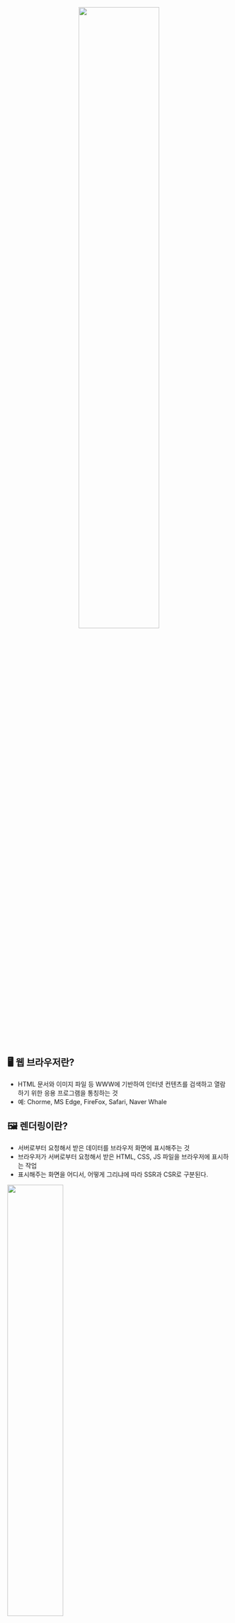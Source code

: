 <p align="center"><img src="https://github.com/JeongwooHam/FE_Study_Logs/assets/123251211/8492d367-7fb4-4128-be87-528ad157c3de" width="60%"/></p>

## 🖥️ 웹 브라우저란?

- HTML 문서와 이미지 파일 등 WWW에 기반하여 인터넷 컨텐츠를 검색하고 열람하기 위한 응용 프로그램을 통칭하는 것
- 예: Chorme, MS Edge, FireFox, Safari, Naver Whale

## 🖼️ 렌더링이란?

- 서버로부터 요청해서 받은 데이터를 브라우저 화면에 표시해주는 것
- 브라우저가 서버로부터 요청해서 받은 HTML, CSS, JS 파일을 브라우저에 표시하는 작업
- 표시해주는 화면을 어디서, 어떻게 그리냐에 따라 SSR과 CSR로 구분된다.

<img src="https://github.com/JeongwooHam/FE_Study_Logs/assets/123251211/f1f34840-643d-4658-9bad-b9ed30294707" width="50%"/>

- 예를 들어 위의 이미지처럼 크롬에서 네이버 메인 페이지에 접속했을 때, 브라우저는 <code>www.naver.com</code>에 대한 정보를 받아와 네이버 페이지를 렌더링한다.

<img src="https://github.com/JeongwooHam/FE_Study_Logs/assets/123251211/c3ff6737-ab00-44e1-966b-578e6fc1924e" width="70%"/>

- 개발자도구의 네트워크 탭에서 브라우저가 렌더링을 위해 받아오는 파일들을 확인할 수 있다.

## 🧐 웹 브라우저의 렌더링 과정은 어떻게 발전해왔을까?

### ✏️ 정적인 웹사이트(Static Sites)

<img src="https://github.com/JeongwooHam/FE_Study_Logs/assets/123251211/eeff678f-dc36-44e0-8d8c-319e6ca63d05" width="50%"/>

> 단일 HTML 구조

- 1세대 웹 서버는 단순히 HTML(정적 파일)을 전달하는 역할을 했다.
- 웹 서버는 도메인에 따라 해당 HTML 파일을 저장하고 있다가 HTTP를 통해 파일을 전송하였다.
- 이렇게 전송된 파일들은 HTML로 구성된, 단순 정보 전달 수단이었다.
- 이때의 HTTP는 오직 문서를 가져오는 용도로만 쓰였으므로 GET 메서드만 존재했다.
  - 하이퍼링크를 통해 다른 문서에 접근하는 기능까지만 지원했다.
  - 이미지를 보여주지 않았다!
  - 사용자와 서버가 상호작용하는 방식이 존재하지 않아 GET만 사용하였다.

> 이미지 렌더링의 시작

<img src="https://github.com/JeongwooHam/FE_Study_Logs/assets/123251211/b4a78739-42cb-450f-bd02-4e06a6332d4d" width="30%"/>

- 인터넷의 보급과 여러 브라우저들의 등장 속에서, Mosaic(1993) 등의 브라우저가 등장하였다.
  - Mosaic: WWW 브라우저가 텍스트 위주였던 것과 달리, 이미지를 표시할 수 있었던 최초의 그래픽 웹 브라우저
- 이를 통해 텍스트만을 지원하던 기존 페이지들의 한계를 넘어 이미지의 전달이 가능해졌다.

### 🖍️ 동적 웹의 시작

<img src="https://github.com/JeongwooHam/FE_Study_Logs/assets/123251211/dfdc240c-16bf-4f39-9351-64f6b4aeaa86" width="50%"/>

- 인터넷의 사용자가 증가함에 따라, 상황, 시간, 요청 등에 따라 달라지는 웹 페이지에 대한 필요성이 커졌다.
- 이에 대한 해결책으로 동적 웹 페이지가 등장하였다.
- 서버는 사용자의 요청에 따라 데이터를 가공한 후 생성된 웹 페이지를 보내므로 사용자가 받아보는 웹 페이지가 동적으로 변할 수 있게 되었다.

> 최초의 렌더링, SSR

- 이때는 서버에 여러 개의 HTML 문서를 저장해두고 사용자가 웹 페이지에 접속할 때마다 서버로부터 문서를 불러왔다.
- 정적인 웹 사이트를 구성할 경우 한 페이지당 하나의 HTML문서를 서버로부터 불러오므로 페이지 내에서 다른 링크 클릭 시 다시 서버 문서를 받아와야 했고, 속도가 느렸다.

> Server-Side-Template-Engine

<img src="https://github.com/JeongwooHam/FE_Study_Logs/assets/123251211/4ee05828-360e-45b9-966c-c4ee1dd37e99" width="50%"/>

- 템플릿 엔진
  - 지정된 템플릿 양식과 데이터를 합쳐 HTML 문서를 출력하는 소프트웨어
  - View(HTML) 코드와 Data Logic(DB) 코드를 분리해주는 기능을 한다.
- 동적인 페이지 렌더링에 대한 요청이 증가함에 따라 PHP, JSP와 같은 서버 사이트 템플릿 엔진이 등장하여 HTML 파일이 더 동적으로 렌더링될 수 있게 하였다.
- 동작 과정
  1. 클라이언트의 요청을 받아 필요한 데이터를 DB나 API로부터 가져온다.
  2. 미리 정의된 Template에 해당 데이터를 배치한다.
  3. 서버에서 데이터가 반영된 HTML을 그린다.
  4. 해당 HTML을 클라이언트에게 전달한다.
- 동적으로 화면을 그리긴 하지만, 여전히 페이지 이동을 하거나 데이터를 새로 받을 때마다 전체 화면을 새로 그려야한다는 문제점이 있었다.
  - 중복되는 HTML 코드를 다시 전송 받게 되어 많은 대역폭을 낭비하게 되고, 사용자와 서비스 간 상호작용을 어렵게 만들었다.

> iframe

- 전체 페이지 HTML 문서가 아닌 부분적인 문서만 받아올 수 있게 하는 HTML 태그
- 현재 렌더링 된 페이지에서 다른 도메인의 페이지를 현재 페이지의 일부처럼 사용할 수 있게 했다.
- HTML에서 기본적으로 지원하고 있는 기능이다.
- 하지만 XSS 공격에 취약하여 보안 위험을 유발했고, 사용성이나 웹 크롤링에서도 문제를 일으켰다.

### 🖌️ Ajax의 탄생과 CSR

<img src="https://github.com/JeongwooHam/FE_Study_Logs/assets/123251211/847cdfc3-0d79-4f5c-a0f4-b5019afc5b4a" width="20%"/>

- XMLHttpRequest(fetch API)가 등장하여 원하는 부분 데이터를 JSON 형식으로 받아올 수 있게 되었다.
- 그리고 Ajax(2005)의 등장으로, API를 통해 받아온 JSON 데이터를 JS에 적용하여 페이지를 업데이트 시키는 것이 가능해졌다.
- Ajax는 필요한 데이터만을 웹서버에 요청해 받은 뒤, 클라이언트에서 데이터에 대한 처리를 할 수 있게 해준다.
- 웹 서버에서 전적으로 담당하던 데이터 처리의 일부를 클라이언트에서 맡게 되어 웹 서버의 데이터 처치량이 줄어들기 때문에 애플리케이션의 응답성이 좋아졌다.
- 이를 통해 URL이 변경되더라도 HTML 파일을 새로 받아오는 것이 아니라, 서버로부터 동적으로 구성된 페이지를 한 번만 받아오고, 이후에는 필요한 부분만 받아서 계속 업데이트 시킬 수 있게 되었다.
  - 비동기적으로 데이터를 가져오고, 전송할 수 있다.
  - 따라서 페이지가 로드되었을 때 렌더링을 전부 끝내는 것이 아니라 사용자의 행동에 따라 부분적으로 웹이 다시 렌더링되는 동적인 상호작용이 가능해진다.
- 사용자들은 다른 링크를 타고 가지 않아도 계속 다른 화면을 볼 수 있게 된 것이다.
  - 따라서 불필요한 데이터 전송 낭비를 줄이고, 페이지 전체를 리로딩하지 않게 되어 시간적 낭비도 줄어들었다.
- gmail, google maps 등이 이를 기반으로 만들어졌다.

<br/>

> 👥 [그래서, SSR과 CSR은 정확히 어떤 차이가 있나요?]()

## 🔎 References

<details>
<summary>참고 자료 모음</summary>
<div markdown="1">

- [[Back-End] 서버 사이드와 클라이언트 사이드 렌더링 SSR, CSR]()
- [[정직하게 배워보는 Next.js] (번외) 웹의 발전 과정으로 보는 CSR 그리고 SSG와 SSR](https://wonit.tistory.com/361?category=829651)
- [웹 사이트의 렌더링 동작 방식을 이해해보자!](https://carpediem9911.tistory.com/38)
- [[FE] 웹 렌더링의 과거와 현재, 그리고 미래 ⏱ / 1️⃣ - 과거 <정적웹 에서 동적 웹으로>](https://programming119.tistory.com/275)
- [[Template Engine] 템플릿 엔진이란?](https://velog.io/@hi_potato/Template-Engine-Template-Engine)

</div>
</details>
